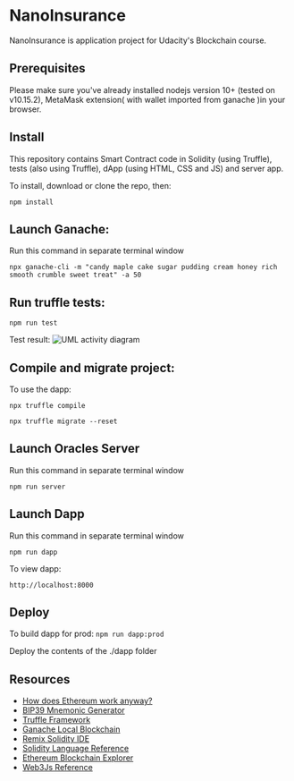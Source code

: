 # NanoInsurance

NanoInsurance is application project for Udacity's Blockchain course.

## Prerequisites

Please make sure you've already installed nodejs version 10+ (tested on v10.15.2), MetaMask extension( with wallet imported from ganache )in your browser.


## Install

This repository contains Smart Contract code in Solidity (using Truffle), tests (also using Truffle), dApp (using HTML, CSS and JS) and server app.

To install, download or clone the repo, then:

`npm install`

## Launch Ganache:
Run this command in separate terminal window

`npx ganache-cli -m "candy maple cake sugar pudding cream honey rich smooth crumble sweet treat" -a 50`

## Run truffle tests:

`npm run test`

Test result:
![UML activity diagram](images/tests.jpg)

## Compile and migrate project:
To use the dapp:

`npx truffle compile`

`npx truffle migrate --reset`

## Launch Oracles Server
Run this command in separate terminal window

`npm run server`

## Launch Dapp
Run this command in separate terminal window

`npm run dapp`

To view dapp:

`http://localhost:8000`

## Deploy

To build dapp for prod:
`npm run dapp:prod`

Deploy the contents of the ./dapp folder


## Resources

* [How does Ethereum work anyway?](https://medium.com/@preethikasireddy/how-does-ethereum-work-anyway-22d1df506369)
* [BIP39 Mnemonic Generator](https://iancoleman.io/bip39/)
* [Truffle Framework](http://truffleframework.com/)
* [Ganache Local Blockchain](http://truffleframework.com/ganache/)
* [Remix Solidity IDE](https://remix.ethereum.org/)
* [Solidity Language Reference](http://solidity.readthedocs.io/en/v0.4.24/)
* [Ethereum Blockchain Explorer](https://etherscan.io/)
* [Web3Js Reference](https://github.com/ethereum/wiki/wiki/JavaScript-API)
